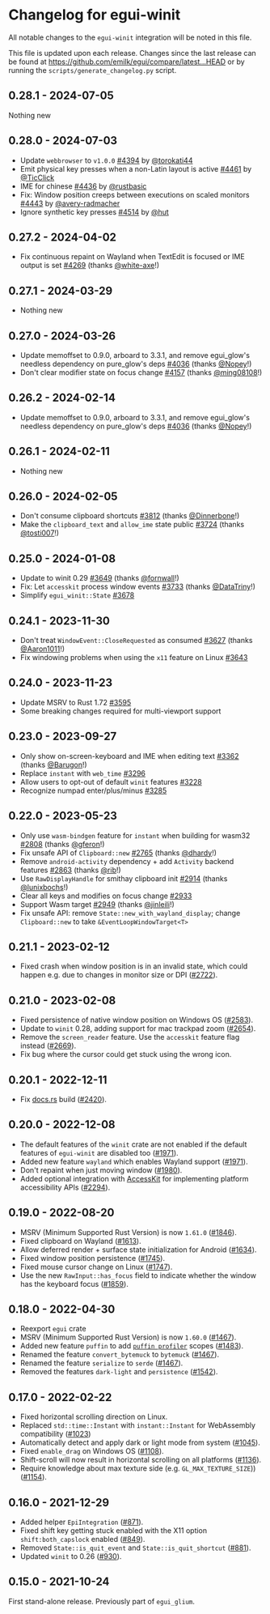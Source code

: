 # Changelog for egui-winit
All notable changes to the `egui-winit` integration will be noted in this file.

This file is updated upon each release.
Changes since the last release can be found at <https://github.com/emilk/egui/compare/latest...HEAD> or by running the `scripts/generate_changelog.py` script.


## 0.28.1 - 2024-07-05
Nothing new


## 0.28.0 - 2024-07-03
* Update `webbrowser` to `v1.0.0` [#4394](https://github.com/emilk/egui/pull/4394) by [@torokati44](https://github.com/torokati44)
* Emit physical key presses when a non-Latin layout is active [#4461](https://github.com/emilk/egui/pull/4461) by [@TicClick](https://github.com/TicClick)
* IME for chinese [#4436](https://github.com/emilk/egui/pull/4436) by [@rustbasic](https://github.com/rustbasic)
* Fix: Window position creeps between executions on scaled monitors [#4443](https://github.com/emilk/egui/pull/4443) by [@avery-radmacher](https://github.com/avery-radmacher)
* Ignore synthetic key presses [#4514](https://github.com/emilk/egui/pull/4514) by [@hut](https://github.com/hut)


## 0.27.2 - 2024-04-02
* Fix continuous repaint on Wayland when TextEdit is focused or IME output is set [#4269](https://github.com/emilk/egui/pull/4269) (thanks [@white-axe](https://github.com/white-axe)!)


## 0.27.1 - 2024-03-29
* Nothing new


## 0.27.0 - 2024-03-26
* Update memoffset to 0.9.0, arboard to 3.3.1, and remove egui_glow's needless dependency on pure_glow's deps  [#4036](https://github.com/emilk/egui/pull/4036) (thanks [@Nopey](https://github.com/Nopey)!)
* Don't clear modifier state on focus change [#4157](https://github.com/emilk/egui/pull/4157) (thanks [@ming08108](https://github.com/ming08108)!)


## 0.26.2 - 2024-02-14
* Update memoffset to 0.9.0, arboard to 3.3.1, and remove egui_glow's needless dependency on pure_glow's deps  [#4036](https://github.com/emilk/egui/pull/4036) (thanks [@Nopey](https://github.com/Nopey)!)


## 0.26.1 - 2024-02-11
* Nothing new


## 0.26.0 - 2024-02-05
* Don't consume clipboard shortcuts [#3812](https://github.com/emilk/egui/pull/3812) (thanks [@Dinnerbone](https://github.com/Dinnerbone)!)
* Make the `clipboard_text` and `allow_ime` state public [#3724](https://github.com/emilk/egui/pull/3724) (thanks [@tosti007](https://github.com/tosti007)!)


## 0.25.0 - 2024-01-08
* Update to winit 0.29 [#3649](https://github.com/emilk/egui/pull/3649) (thanks [@fornwall](https://github.com/fornwall)!)
* Fix: Let `accesskit` process window events [#3733](https://github.com/emilk/egui/pull/3733) (thanks [@DataTriny](https://github.com/DataTriny)!)
* Simplify `egui_winit::State` [#3678](https://github.com/emilk/egui/pull/3678)


## 0.24.1 - 2023-11-30
* Don't treat `WindowEvent::CloseRequested` as consumed [#3627](https://github.com/emilk/egui/pull/3627) (thanks [@Aaron1011](https://github.com/Aaron1011)!)
* Fix windowing problems when using the `x11` feature on Linux [#3643](https://github.com/emilk/egui/pull/3643)


## 0.24.0 - 2023-11-23
* Update MSRV to Rust 1.72 [#3595](https://github.com/emilk/egui/pull/3595)
* Some breaking changes required for multi-viewport support


## 0.23.0 - 2023-09-27
* Only show on-screen-keyboard and IME when editing text [#3362](https://github.com/emilk/egui/pull/3362) (thanks [@Barugon](https://github.com/Barugon)!)
* Replace `instant` with `web_time` [#3296](https://github.com/emilk/egui/pull/3296)
* Allow users to opt-out of default `winit` features [#3228](https://github.com/emilk/egui/pull/3228)
* Recognize numpad enter/plus/minus [#3285](https://github.com/emilk/egui/pull/3285)


## 0.22.0 - 2023-05-23
* Only use `wasm-bindgen` feature for `instant` when building for wasm32 [#2808](https://github.com/emilk/egui/pull/2808) (thanks [@gferon](https://github.com/gferon)!)
* Fix unsafe API of `Clipboard::new` [#2765](https://github.com/emilk/egui/pull/2765) (thanks [@dhardy](https://github.com/dhardy)!)
* Remove `android-activity` dependency + add `Activity` backend features [#2863](https://github.com/emilk/egui/pull/2863) (thanks [@rib](https://github.com/rib)!)
* Use `RawDisplayHandle` for smithay clipboard init [#2914](https://github.com/emilk/egui/pull/2914) (thanks [@lunixbochs](https://github.com/lunixbochs)!)
* Clear all keys and modifies on focus change [#2933](https://github.com/emilk/egui/pull/2933)
* Support Wasm target [#2949](https://github.com/emilk/egui/pull/2949) (thanks [@jinleili](https://github.com/jinleili)!)
* Fix unsafe API: remove `State::new_with_wayland_display`; change `Clipboard::new` to take `&EventLoopWindowTarget<T>`


## 0.21.1 - 2023-02-12
* Fixed crash when window position is in an invalid state, which could happen e.g. due to changes in monitor size or DPI ([#2722](https://github.com/emilk/egui/issues/2722)).


## 0.21.0 - 2023-02-08
* Fixed persistence of native window position on Windows OS ([#2583](https://github.com/emilk/egui/issues/2583)).
* Update to `winit` 0.28, adding support for mac trackpad zoom ([#2654](https://github.com/emilk/egui/pull/2654)).
* Remove the `screen_reader` feature. Use the `accesskit` feature flag instead ([#2669](https://github.com/emilk/egui/pull/2669)).
* Fix bug where the cursor could get stuck using the wrong icon.


## 0.20.1 - 2022-12-11
* Fix [docs.rs](https://docs.rs/egui-winit) build ([#2420](https://github.com/emilk/egui/pull/2420)).


## 0.20.0 - 2022-12-08
* The default features of the `winit` crate are not enabled if the default features of `egui-winit` are disabled too ([#1971](https://github.com/emilk/egui/pull/1971)).
* Added new feature `wayland` which enables Wayland support ([#1971](https://github.com/emilk/egui/pull/1971)).
* Don't repaint when just moving window ([#1980](https://github.com/emilk/egui/pull/1980)).
* Added optional integration with [AccessKit](https://accesskit.dev/) for implementing platform accessibility APIs ([#2294](https://github.com/emilk/egui/pull/2294)).

## 0.19.0 - 2022-08-20
* MSRV (Minimum Supported Rust Version) is now `1.61.0` ([#1846](https://github.com/emilk/egui/pull/1846)).
* Fixed clipboard on Wayland ([#1613](https://github.com/emilk/egui/pull/1613)).
* Allow deferred render + surface state initialization for Android ([#1634](https://github.com/emilk/egui/pull/1634)).
* Fixed window position persistence ([#1745](https://github.com/emilk/egui/pull/1745)).
* Fixed mouse cursor change on Linux ([#1747](https://github.com/emilk/egui/pull/1747)).
* Use the new `RawInput::has_focus` field to indicate whether the window has the keyboard focus ([#1859](https://github.com/emilk/egui/pull/1859)).


## 0.18.0 - 2022-04-30
* Reexport `egui` crate
* MSRV (Minimum Supported Rust Version) is now `1.60.0` ([#1467](https://github.com/emilk/egui/pull/1467)).
* Added new feature `puffin` to add [`puffin profiler`](https://github.com/EmbarkStudios/puffin) scopes ([#1483](https://github.com/emilk/egui/pull/1483)).
* Renamed the feature `convert_bytemuck` to `bytemuck` ([#1467](https://github.com/emilk/egui/pull/1467)).
* Renamed the feature `serialize` to `serde` ([#1467](https://github.com/emilk/egui/pull/1467)).
* Removed the features `dark-light` and `persistence` ([#1542](https://github.com/emilk/egui/pull/1542)).


## 0.17.0 - 2022-02-22
* Fixed horizontal scrolling direction on Linux.
* Replaced `std::time::Instant` with `instant::Instant` for WebAssembly compatibility ([#1023](https://github.com/emilk/egui/pull/1023))
* Automatically detect and apply dark or light mode from system ([#1045](https://github.com/emilk/egui/pull/1045)).
* Fixed `enable_drag` on Windows OS ([#1108](https://github.com/emilk/egui/pull/1108)).
* Shift-scroll will now result in horizontal scrolling on all platforms ([#1136](https://github.com/emilk/egui/pull/1136)).
* Require knowledge about max texture side (e.g. `GL_MAX_TEXTURE_SIZE`)) ([#1154](https://github.com/emilk/egui/pull/1154)).


## 0.16.0 - 2021-12-29
* Added helper `EpiIntegration` ([#871](https://github.com/emilk/egui/pull/871)).
* Fixed shift key getting stuck enabled with the X11 option `shift:both_capslock` enabled ([#849](https://github.com/emilk/egui/pull/849)).
* Removed `State::is_quit_event` and `State::is_quit_shortcut` ([#881](https://github.com/emilk/egui/pull/881)).
* Updated `winit` to 0.26 ([#930](https://github.com/emilk/egui/pull/930)).


## 0.15.0 - 2021-10-24
First stand-alone release. Previously part of `egui_glium`.
